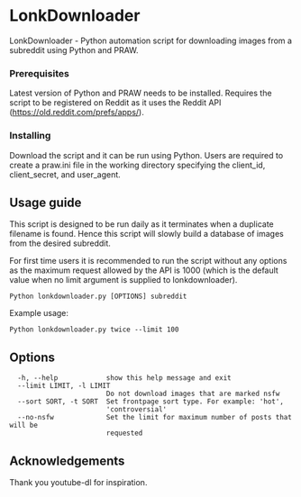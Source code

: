 # LonkDownloader

LonkDownloader - Python automation script for downloading images from a subreddit using Python and PRAW.

### Prerequisites

Latest version of Python and PRAW needs to be installed.
Requires the script to be registered on Reddit as it uses the Reddit API (https://old.reddit.com/prefs/apps/).

### Installing

Download the script and it can be run using Python. Users are required to create a praw.ini file in the working directory specifying the client_id, client_secret, and user_agent.

## Usage guide
This script is designed to be run daily as it terminates when a duplicate filename is found. Hence this script will slowly build a database of images from the desired subreddit.

For first time users it is recommended to run the script without any options as the maximum request allowed by the API is 1000 (which is the default value when no limit argument is supplied to lonkdownloader).

```
Python lonkdownloader.py [OPTIONS] subreddit
```

Example usage:
```
Python lonkdownloader.py twice --limit 100
```

## Options
```            
  -h, --help            show this help message and exit
  --limit LIMIT, -l LIMIT
                        Do not download images that are marked nsfw
  --sort SORT, -t SORT  Set frontpage sort type. For example: 'hot',
                        'controversial'
  --no-nsfw             Set the limit for maximum number of posts that will be
                        requested
```

## Acknowledgements
Thank you youtube-dl for inspiration.
